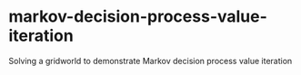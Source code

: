 # markov-decision-process-value-iteration
Solving a gridworld to demonstrate Markov decision process value iteration
